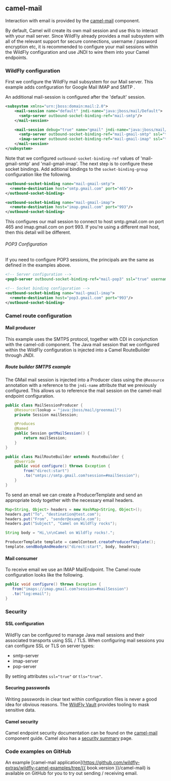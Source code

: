 ## camel-mail

Interaction with email is provided by the [camel-mail](http://camel.apache.org/mail.html) component.

By default, Camel will create its own mail session and use this to interact with your mail server. Since WildFly already provides a mail subsystem with all of the relevant support for secure connections, username / password encryption etc, it is recommended to configure your mail sessions within the WildFly configuration and use JNDI to wire them into your Camel endpoints.

### WildFly configuration
First we configure the WildFly mail subsystem for our Mail server. This example adds configuration for Google Mail IMAP and SMTP .

An additional mail-session is configured after the 'default' session.
```xml
<subsystem xmlns="urn:jboss:domain:mail:2.0">
    <mail-session name="default" jndi-name="java:jboss/mail/Default">
      <smtp-server outbound-socket-binding-ref="mail-smtp"/>
    </mail-session>

    <mail-session debug="true" name="gmail" jndi-name="java:jboss/mail/gmail">
      <smtp-server outbound-socket-binding-ref="mail-gmail-smtp" ssl="true" username="your-username-here" password="your-password-here"/>
      <imap-server outbound-socket-binding-ref="mail-gmail-imap" ssl="true" username="your-username-here" password="your-password-here"/>
    </mail-session>
</subsystem>
```
Note that we configured `outbound-socket-binding-ref` values of 'mail-gmail-smtp' and 'mail-gmail-imap'. The next step is to configure these socket bindings. Add aditional bindings to the `socket-binding-group` configuration like the following.
```xml
<outbound-socket-binding name="mail-gmail-smtp">
  <remote-destination host="smtp.gmail.com" port="465"/>
</outbound-socket-binding>

<outbound-socket-binding name="mail-gmail-imap">
  <remote-destination host="imap.gmail.com" port="993"/>
</outbound-socket-binding>
```
This configures our mail session to connect to host smtp.gmail.com on port 465 and imap.gmail.com on port 993. If you're using a different mail host, then this detail will be different.

###### POP3 Configuration

If you need to configure POP3 sessions, the principals are the same as defined in the examples above.
```xml
<!-- Server configuration -->
<pop3-server outbound-socket-binding-ref="mail-pop3" ssl="true" username="your-username-here" password="your-password-here"/>

<!-- Socket binding configuration -->
<outbound-socket-binding name="mail-gmail-imap">
  <remote-destination host="pop3.gmail.com" port="993"/>
</outbound-socket-binding>
```

### Camel route configuration

#### Mail producer
This example uses the SMTPS protocol, together with CDI in conjunction with the camel-cdi component. The Java mail session that we configured within the WildFly configuration is injected into a Camel RouteBuilder through JNDI.

##### Route builder SMTPS example
The GMail mail session is injected into a Producer class using the `@Resource` annotation with a reference to the `jndi-name` attribute that we  previously configured. This allows us to reference the mail session on the camel-mail endpoint configuration.

```java
public class MailSessionProducer {
    @Resource(lookup = "java:jboss/mail/greenmail")
    private Session mailSession;

    @Produces
    @Named
    public Session getMailSession() {
        return mailSession;
    }
}
```
```java
public class MailRouteBuilder extends RouteBuilder {
    @Override
    public void configure() throws Exception {
        from("direct:start")
        .to("smtps://smtp.gmail.com?session=#mailSession");
    }
}
```

To send an email we can create a ProducerTemplate and send an appropriate body together with the necessary email headers.

```java
Map<String, Object> headers = new HashMap<String, Object>();
headers.put("To", "destination@test.com");
headers.put("From", "sender@example.com");
headers.put("Subject", "Camel on Wildfly rocks");

String body = "Hi,\n\nCamel on Wildfly rocks!.";

ProducerTemplate template = camelContext.createProducerTemplate();
template.sendBodyAndHeaders("direct:start", body, headers);
```

#### Mail consumer
To receive email we use an IMAP MailEndpoint. The Camel route configuration looks like the following.
```java
public void configure() throws Exception {
   from("imaps://imap.gmail.com?session=#mailSession")
   .to("log:email");
}
```

### Security

#### SSL configuration
WildFly can be configured to manage Java mail sessions and their associated transports using SSL / TLS. When configuring mail sessions you can configure SSL or TLS on server types:

* smtp-server
* imap-server
* pop-server

By setting attributes `ssl="true"` or `tls="true"`.

#### Securing passwords

Writing passwords in clear text within configuration files is never a good idea for obvious reasons. The [WildFly Vault](https://developer.jboss.org/wiki/JBossAS7SecuringPasswords) provides tooling to mask sensitive data.

#### Camel security

Camel endpoint security documentation can be found on the [camel-mail](http://camel.apache.org/mail.html) component guide. Camel also has a [security summary](http://camel.apache.org/security.html) page.


### Code examples on GitHub

An example [camel-mail application](https://github.com/wildfly-extras/wildfly-camel-examples/tree/{{ book.version }}/camel-mail) is available on GitHub for you to try out sending / receiving email.
